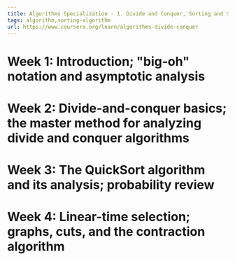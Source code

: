 ```yaml
---
title: Algorithms Specialization - 1. Divide and Conquer, Sorting and Searching, and Randomized Algorithms
tags: algorithm,sorting-algorithm
url: https://www.coursera.org/learn/algorithms-divide-conquer
---
```


# Week 1: Introduction; "big-oh" notation and asymptotic analysis


# Week 2: Divide-and-conquer basics; the master method for analyzing divide and conquer algorithms


# Week 3: The QuickSort algorithm and its analysis; probability review


# Week 4: Linear-time selection; graphs, cuts, and the contraction algorithm



